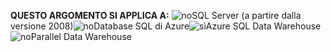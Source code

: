 <Token>**QUESTO ARGOMENTO SI APPLICA A:** ![no](media/no.png)SQL Server (a partire dalla versione 2008)![no](media/no.png)Database SQL di Azure![sì](media/yes.png)Azure SQL Data Warehouse ![no](media/no.png)Parallel Data Warehouse </Token>

